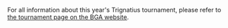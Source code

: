 For all information about this year's Trignatius tournament, please refer to [the tournament page on the BGA website](https://britgo.org/tournaments/2020/trigantius).
